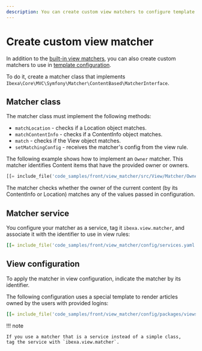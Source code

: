 ```yaml
---
description: You can create custom view matchers to configure template and controller usage for specific custom cases.
---
```


# Create custom view matcher

In addition to the [built-in view matchers](view_matcher_reference.md),
you can also create custom matchers to use in [template configuration](template_configuration.md#view-rules-and-matching).

To do it, create a matcher class that implements `Ibexa\Core\MVC\Symfony\Matcher\ContentBased\MatcherInterface`.

## Matcher class

The matcher class must implement the following methods:

- `matchLocation` - checks if a Location object matches.
- `matchContentInfo` - checks if a ContentInfo object matches.
- `match` - checks if the View object matches.
- `setMatchingConfig` - receives the matcher's config from the view rule.

The following example shows how to implement an `Owner` matcher.
This matcher identifies Content items that have the provided owner or owners.

``` php hl_lines="65"
[[= include_file('code_samples/front/view_matcher/src/View/Matcher/Owner.php') =]]
```

The matcher checks whether the owner of the current content (by its ContentInfo or Location)
matches any of the values passed in configuration.

## Matcher service

You configure your matcher as a service, tag it `ibexa.view.matcher`, and associate it with the identifier to use in view rules:

``` yaml
[[= include_file('code_samples/front/view_matcher/config/services.yaml') =]]
```

## View configuration

To apply the matcher in view configuration, indicate the matcher by its identifier.

The following configuration uses a special template to render articles owned by the users with provided logins:

``` yaml hl_lines="15"
[[= include_file('code_samples/front/view_matcher/config/packages/views.yaml') =]]
```

!!! note

    If you use a matcher that is a service instead of a simple class,
    tag the service with `ibexa.view.matcher`.
